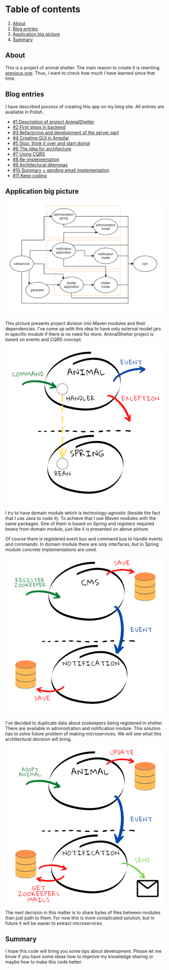 # Table of contents

1. [About](#about)
2. [Blog entries](#blog-entries)
3. [Application big picture](#application-big-picture)
3. [Summary](#summary)

## About
This is a project of animal shelter. The main reason to create it is rewriting 
[previous one](https://github.com/DevCezz/animal-shelter-old). Thus, I want 
to check how much I have learned since that time.   

## Blog entries
I have described process of creating this app on my blog site. All entries
are available in Polish.

- [#1 Description of project AnimalShelter](https://devcezz.pl/2020/12/22/przepisz-swoj-kod-na-nowo-1/)
- [#2 First steps in backend](https://devcezz.pl/2020/12/30/przepisz-swoj-kod-na-nowo-2/)
- [#3 Refactoring and development of the server part](https://devcezz.pl/2021/02/08/przepisz-swoj-kod-na-nowo-3/)
- [#4 Creating GUI in Angular](https://devcezz.pl/2021/02/25/przepisz-swoj-kod-na-nowo-4/)
- [#5 Stop, think it over and start doing!](https://devcezz.pl/2021/04/10/przepisz-swoj-kod-na-nowo-5/)
- [#6 The idea for architecture](https://devcezz.pl/2021/04/26/przepisz-swoj-kod-na-nowo-6/)
- [#7 Using CQRS](https://devcezz.pl/2021/07/14/przepisz-swoj-kod-na-nowo-7/)
- [#8 Re-implementation](https://devcezz.pl/2021/08/11/przepisz-swoj-kod-na-nowo-8/)
- [#9 Architectural dilemmas](https://devcezz.pl/2021/10/13/przepisz-swoj-kod-na-nowo-9/)
- [#10 Summary + sending email implementation](https://devcezz.pl/2021/11/15/przepisz-swoj-kod-na-nowo-10/)
- [#11 Keep coding](https://devcezz.pl/2021/11/25/przepisz-swoj-kod-na-nowo-11/)

## Application big picture

![Maven modules](readme-files/maven_modules.png)

This picture presents project division into Maven modules and their dependencies.
I've come up with this idea to have only external model jars in specific module
if there is no need for more. AnimalShelter project is based on events and CQRS
concept.

![Domain Spring beans](readme-files/domain_spring_beans.png)

I try to have domain module which is technology-agnostic (beside the fact that
I use Java to code it). To achieve that I use Maven modules with the same
packages. One of them is based on Spring and registers required beans from
domain module, just like it is presented on above picture.

Of course there is registered event bus and command bus to handle events and
commands. In domain module there are only interfaces, but in Spring module 
concrete implementations are used.

![Added zookeeper event](readme-files/zookeeper_registration.png)

I've decided to duplicate data about zookeepers being registered in shelter.
There are available in administration and notification module. This solution
has to solve future problem of making microservices. We will see what this 
architectural decision will bring.

![Animal adoption command](readme-files/animal_adoption.png)

The next decision in this matter is to share bytes of files between modules than
just path to them. For now this is more complicated solution, but in future it 
will be easier to extract microservices.

## Summary

I hope this code will bring you some tips about development. Please let me know
if you have some ideas how to improve my knowledge sharing or maybe how to make
this code better.